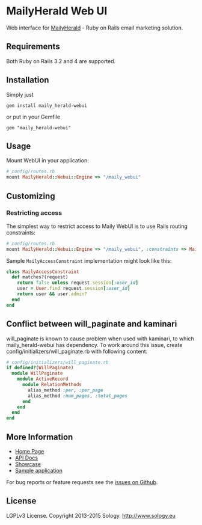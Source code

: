 # MailyHerald Web UI

Web interface for [MailyHerald](https://github.com/Sology/maily_herald) - Ruby on Rails email marketing solution.

## Requirements

Both Ruby on Rails 3.2 and 4 are supported. 

## Installation

Simply just

    gem install maily_herald-webui

or put in your Gemfile

    gem "maily_herald-webui"

## Usage

Mount WebUI in your application:

```ruby
# config/routes.rb
mount MailyHerald::Webui::Engine => "/maily_webui"
```

## Customizing

### Restricting access

The simplest way to restrict access to Maily WebUI is to use Rails routing constraints:

```ruby
# config/routes.rb
mount MailyHerald::Webui::Engine => "/maily_webui", :constraints => MailyAccessConstraint.new
```

Sample `MailyAccessConstraint` implementation might look like this:

```ruby
class MailyAccessConstraint
  def matches?(request)
    return false unless request.session[:user_id]
    user = User.find request.session[:user_id]
    return user && user.admin?
  end
end
```

## Conflict between will_paginate and kaminari
will_paginate is known to cause problem when used with kaminari, to which maily_herald-webui has dependency. To work around this issue, create config/initializers/will_paginate.rb with following content:

```ruby
# config/initializers/will_paginate.rb
if defined?(WillPaginate)
  module WillPaginate
    module ActiveRecord
      module RelationMethods
        alias_method :per, :per_page
        alias_method :num_pages, :total_pages
      end
    end
  end
end
```

## More Information

* [Home Page](http://mailyherald.org)
* [API Docs](http://www.rubydoc.info/gems/maily_herald)
* [Showcase](http://showcase.sology.eu/maily_herald)
* [Sample application](https://github.com/Sology/maily_testapp)

For bug reports or feature requests see the [issues on Github](https://github.com/Sology/maily_herald-webui/issues).  

## License

LGPLv3 License. Copyright 2013-2015 Sology. http://www.sology.eu
